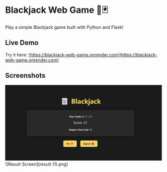 # Blackjack Web Game 🎲🃏

Play a simple Blackjack game built with Python and Flask!

## Live Demo

Try it here: [https://blackjack-web-game.onrender.com](https://blackjack-web-game.onrender.com)


## Screenshots

![Game Screen](game.png)  
![Result Screen](result (1).png)



